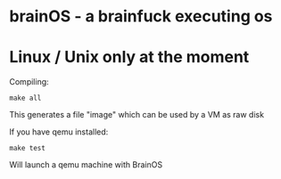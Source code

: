 # brainOS - a brainfuck executing os

# Linux / Unix only at the moment
Compiling:
```
make all
```
This generates a file "image" which can be used by a VM as raw disk

If you have qemu installed:
```
make test
```
Will launch a qemu machine with BrainOS
